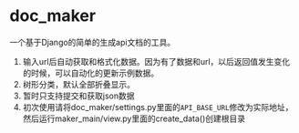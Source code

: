 doc_maker
=========
一个基于Django的简单的生成api文档的工具。

 1. 输入url后自动获取和格式化数据。因为有了数据和url，以后返回值发生变化的时候，可以自动化的更新示例数据。
 2. 树形分类，默认全部折叠显示。
 3. 暂时只支持提交和获取json数据
 4. 初次使用请将doc_maker/settings.py里面的`API_BASE_URL`修改为实际地址，然后运行maker_main/view.py里面的create_data()创建根目录
